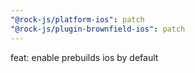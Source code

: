 ```yaml
---
"@rock-js/platform-ios": patch
"@rock-js/plugin-brownfield-ios": patch
---
```


feat: enable prebuilds ios by default
